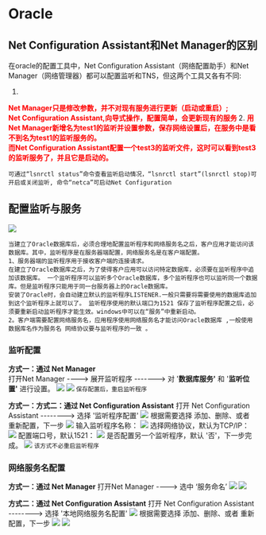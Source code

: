# Oracle


## Net Configuration Assistant和Net Manager的区别

在oracle的配置工具中，Net Configuration Assistant（网络配置助手）和Net Manager（网络管理器）都可以配置监听和TNS，但这两个工具又各有不同:

1.   
<span style="color: rgb(255, 0, 0);">
<b>
Net Manager只是修改参数，并不对现有服务进行更新（启动或重启）; <br>
Net Configuration Assistant,向导式操作，配置简单，会更新现有的服务
</b>
</span>
2.  
<span style="color: rgb(255, 0, 0);"><b>
用Net Manager新增名为test1的监听并设置参数，保存网络设置后，在服务中是看不到名为test1的监听服务的。<br>
而Net Configuration Assistant配置一个test3的监听文件，这时可以看到test3的监听服务了，并且它是启动的。
</b></span>

`
可通过“lsnrctl status”命令查看监听启动情况，“lsnrctl start”(lsnrctl stop)可开启或关闭监听,
命令“netca”可启动Net Configuration
`


## 配置监听与服务
![](../../document/images/public/oracle/2017-06-11_234539.png)
```
当建立了Oracle数据库后，必须合理地配置监听程序和网络服务名之后，客户应用才能访问该数据库。其中，监听程序是在服务器端配置，网络服务名是在客户端配置。
1、服务器端的监听程序用于接收客户端的连接请求。
在建立了Oracle数据库之后，为了使得客户应用可以访问特定数据库，必须要在监听程序中追加该数据库。 一个监听程序可以监听多个Oracle数据库，多个监听程序也可以监听同一个数据库。但是监听程序只能用于同一台服务器上的Oracle数据库。
安装了Oracle时，会自动建立默认的监听程序LISTENER.一般只需要将需要使用的数据库追加到这个监听程序上就可以了。 监听程序使用的默认端口为1521 保存了监听程序配置之后，必须要重新启动监听程序才能生效。windows中可以在“服务”中重新启动。
2。客户端需要配置网络服务名，应用程序使用网络服务名才能访问Oracle数据库 ,一般使用数据库名作为服务名 网络协议要与监听程序的一致 。
```

### 监听配置
**方式一：通过 Net Manager**  
打开Net Manager  ----> 展开监听程序 ------->  对 '**数据库服务'** 和 '**监听位置'** 进行设置。
![](../../document/images/public/oracle/Image.png)
![](../../document/images/public/oracle/Image1.png)
`保存配置后，重启监听程序`

**方式一：方式二：通过 Net Configuration Assistant**
打开 Net Configuration Assistant --------> 选择 '监听程序配置'
![](../../document/images/public/oracle/Image2.png)
根据需要选择 添加、删除、或者 重新配置，下一步
![](../../document/images/public/oracle/Image3.png)
输入监听程序名称：
![](../../document/images/public/oracle/Image4.png)
选择网络协议，默认为TCP/IP：
![](../../document/images/public/oracle/Image5.png)
配置端口号，默认1521：
![](../../document/images/public/oracle/Image6.png)
是否配置另一个监听程序，默认 '否'，下一步完成。
![](../../document/images/public/oracle/Image7.png)
`该方式不必重启监听程序`

### 网络服务名配置
**方式一：通过 Net Manager**
打开Net Manager  ----> 选中 ‘服务命名’
![](../../document/images/public/oracle/Image8.png)
![](../../document/images/public/oracle/Image9.png)

**方式二：通过 Net Configuration Assistant**
打开 Net Configuration Assistant --------> 选择 '本地网络服务名配置'
![](../../document/images/public/oracle/Image10.png)
根据需要选择 添加、删除、或者 重新配置，下一步
![](../../document/images/public/oracle/Image11.png)
![](../../document/images/public/oracle/Image12.png)